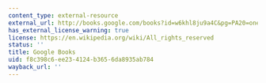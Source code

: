 ```yaml
---
content_type: external-resource
external_url: http://books.google.com/books?id=w6khl8ju9a4C&pg=PA20=onepage
has_external_license_warning: true
license: https://en.wikipedia.org/wiki/All_rights_reserved
status: ''
title: Google Books
uid: f8c398c6-ee23-4124-b365-6da8935ab784
wayback_url: ''
---
```


